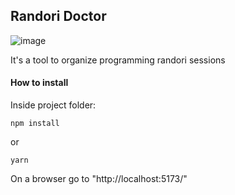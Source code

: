 ## Randori Doctor

![image](https://github.com/user-attachments/assets/29e4de34-5fe2-4eb5-a70d-ee6ecd3ce207)

It's a tool to organize programming randori sessions

#### How to install

Inside project folder: 

```npm install```

or

```yarn```

On a browser go to "http://localhost:5173/"


